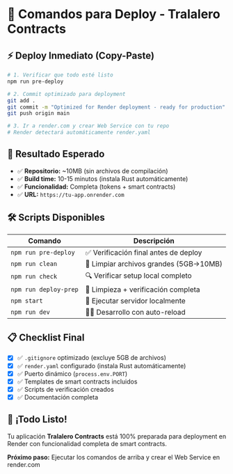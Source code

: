 # 🚀 Comandos para Deploy - Tralalero Contracts

## ⚡ Deploy Inmediato (Copy-Paste)

```bash
# 1. Verificar que todo esté listo
npm run pre-deploy

# 2. Commit optimizado para deployment
git add .
git commit -m "Optimized for Render deployment - ready for production"
git push origin main

# 3. Ir a render.com y crear Web Service con tu repo
# Render detectará automáticamente render.yaml
```

## 🎯 Resultado Esperado

- ✅ **Repositorio:** ~10MB (sin archivos de compilación)
- ✅ **Build time:** 10-15 minutos (instala Rust automáticamente)
- ✅ **Funcionalidad:** Completa (tokens + smart contracts)
- ✅ **URL:** `https://tu-app.onrender.com`

## 🛠️ Scripts Disponibles

| Comando               | Descripción                            |
| --------------------- | -------------------------------------- |
| `npm run pre-deploy`  | ✅ Verificación final antes de deploy  |
| `npm run clean`       | 🧹 Limpiar archivos grandes (5GB→10MB) |
| `npm run check`       | 🔍 Verificar setup local completo      |
| `npm run deploy-prep` | 🎯 Limpieza + verificación completa    |
| `npm start`           | 🚀 Ejecutar servidor localmente        |
| `npm run dev`         | 👨‍💻 Desarrollo con auto-reload          |

## 📋 Checklist Final

- [x] ✅ `.gitignore` optimizado (excluye 5GB de archivos)
- [x] ✅ `render.yaml` configurado (instala Rust automáticamente)
- [x] ✅ Puerto dinámico (`process.env.PORT`)
- [x] ✅ Templates de smart contracts incluidos
- [x] ✅ Scripts de verificación creados
- [x] ✅ Documentación completa

## 🎉 ¡Todo Listo!

Tu aplicación **Tralalero Contracts** está 100% preparada para deployment en Render con funcionalidad completa de smart contracts.

**Próximo paso:** Ejecutar los comandos de arriba y crear el Web Service en render.com

